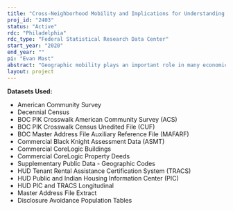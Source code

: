 ```yaml
---
title: "Cross-Neighborhood Mobility and Implications for Understanding Cities, Neighborhoods, and the Effectiveness of Place-Based Policies"
proj_id: "2403"
status: "Active"
rdc: "Philadelphia"
rdc_type: "Federal Statistical Research Data Center"
start_year: "2020"
end_year: ""
pi: "Evan Mast"
abstract: "Geographic mobility plays an important role in many economic issues, and thus mobility across metropolitan areas, states, and countries has been widely studied. Recent research increasingly suggests that mobility across neighborhoods is also important, for example in determining the effectiveness of place-based revitalization programs (Busso, Gregory, and Kline 2013) and influencing the long-term educational attainment and earnings of children (Chetty, Hendren, and Katz 2016; Chetty and Hendren 2018a,b; Chyn 2018). Yet despite this importance, studying cross-neighborhood mobility and its implications for individual outcomes has been challenging because of data limitations. This project combines data from the Census 2000 and 2010, American Community Surveys 2005-2018, and Master Address File (MAF) to obtain longitudinal individual observations with detailed location information, demographic characteristics, and outcomes. We first explore how different types of individuals move across different types of neighborhoods and how these mobility patterns shape individuals' longitudinal exposure to neighborhood characteristics such as poverty and segregation. We expect that mobility will lead to exposure measures that differ from measures using cross-sectional data. We then study the role of individual mobility in neighborhood change, and we expect this will reveal that neighborhoods are more dynamic than usually assumed. Finally, we use these data to study the effectiveness of place-based treatments for incumbent and future residents. Overall, our results will improve understanding of cross-neighborhood mobility, gentrification and neighborhood decline, and the effectiveness and distributional consequences of place-based treatments."
layout: project
---
```


**Datasets Used:**

  - American Community Survey 
  - Decennial Census 
  - BOC PIK Crosswalk American Community Survey (ACS) 
  - BOC PIK Crosswalk Census Unedited File (CUF) 
  - BOC Master Address File Auxiliary Reference File (MAFARF) 
  - Commercial Black Knight Assessment Data (ASMT) 
  - Commercial CoreLogic Buildings 
  - Commercial CoreLogic Property Deeds 
  - Supplementary Public Data - Geographic Codes 
  - HUD Tenant Rental Assistance Certification System (TRACS) 
  - HUD Public and Indian Housing Information Center (PIC) 
  - HUD PIC and TRACS Longitudinal 
  - Master Address File Extract 
  - Disclosure Avoidance Population Tables 

